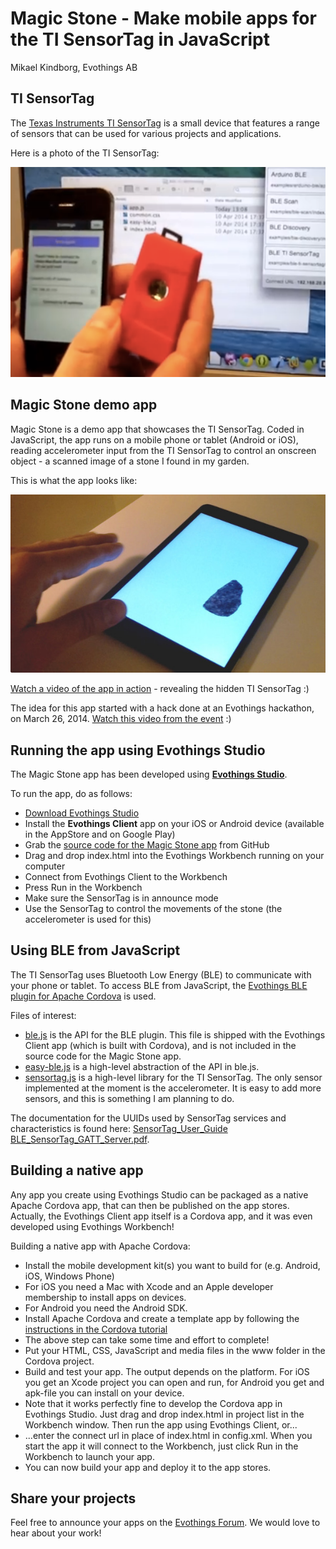 # Magic Stone - Make mobile apps for the TI SensorTag in JavaScript

Mikael Kindborg, Evothings AB

## TI SensorTag

The [Texas Instruments TI SensorTag](http://www.ti.com/ww/en/wireless_connectivity/sensortag/) is a small device that features a range of sensors that can be used for various projects and applications.

Here is a photo of the TI SensorTag:

![TI SensorTag](TISensorTag600x400.png)

## Magic Stone demo app

Magic Stone is a demo app that showcases the TI SensorTag. Coded in JavaScript, the app runs on a mobile phone or tablet (Android or iOS), reading accelerometer input from the TI SensorTag to control an onscreen object - a scanned image of a stone I found in my garden.

This is what the app looks like:

![Magic Stone screenshot](MagicStoneScreenshot600x340.jpg)

[Watch a video of the app in action](http://www.youtube.com/watch?v=Cxd0OS1FNsc) - revealing the hidden TI SensorTag :)

The idea for this app started with a hack done at an Evothings hackathon, on March 26, 2014. [Watch this video from the event](http://www.youtube.com/watch?v=lO9Ys4uOjdY) :)

## Running the app using Evothings Studio

The Magic Stone app has been developed using [**Evothings Studio**](http://evothings.com/download).

To run the app, do as follows:

* [Download Evothings Studio](http://evothings.com/download)
* Install the **Evothings Client** app on your iOS or Android device (available in the AppStore and on Google Play)
* Grab the [source code for the Magic Stone app](https://github.com/divineprog/evo-demos/tree/master/Demos2014/MagicStone) from GitHub
* Drag and drop index.html into the Evothings Workbench running on your computer
* Connect from Evothings Client to the Workbench
* Press Run in the Workbench
* Make sure the SensorTag is in announce mode
* Use the SensorTag to control the movements of the stone (the accelerometer is used for this)

## Using BLE from JavaScript

The TI SensorTag uses Bluetooth Low Energy (BLE) to communicate with your phone or tablet. To access BLE from JavaScript, the [Evothings BLE plugin for Apache Cordova](https://github.com/evothings/cordova-ble) is used.

Files of interest:

* [ble.js](https://github.com/evothings/cordova-ble/blob/master/ble.js) is the API for the BLE plugin. This file is shipped with the Evothings Client app (which is built with Cordova), and is not included in the source code for the Magic Stone app.
* [easy-ble.js](https://github.com/divineprog/evo-demos/blob/master/Demos2014/MagicStone/easy-ble.js) is a high-level abstraction of the API in ble.js.
* [sensortag.js](https://github.com/divineprog/evo-demos/blob/master/Demos2014/MagicStone/sensortag.js) is a high-level library for the TI SensorTag. The only sensor implemented at the moment is the accelerometer. It is easy to add more sensors, and this is something I am planning to do.

The documentation for the UUIDs used by SensorTag services and characteristics is found here: [SensorTag_User_Guide](http://processors.wiki.ti.com/index.php/SensorTag_User_Guide)
[BLE_SensorTag_GATT_Server.pdf](http://processors.wiki.ti.com/index.php/File:BLE_SensorTag_GATT_Server.pdf).

## Building a native app

Any app you create using Evothings Studio can be packaged as a native Apache Cordova app, that can then be published on the app stores. Actually, the Evothings Client app itself is a Cordova app, and it was even developed using Evothings Workbench!

Building a native app with Apache Cordova:

* Install the mobile development kit(s) you want to build for (e.g.
Android, iOS, Windows Phone)
* For iOS you need a Mac with Xcode and an Apple developer
 membership to install apps on devices.
* For Android you need the Android SDK.
* Install Apache Cordova and create a template app by following the
[instructions in the Cordova tutorial](http://cordova.apache.org/docs/en/3.4.0/guide_cli_index.md.html#The%20Command-Line%20Interface)
* The above step can take some time and effort to complete!
* Put your HTML, CSS, JavaScript and media files in the www folder in
the Cordova project.
* Build and test your app. The output depends on the platform. For
iOS you get an Xcode project you can open and run, for Android you get
and apk-file you can install on your device.
* Note that it works perfectly fine to develop the Cordova app in
Evothings Studio. Just drag and drop index.html in project list in the
Workbench window. Then run the app using Evothings Client, or...
* ...enter the connect url in place of index.html in config.xml. When you
start the app it will connect to the Workbench, just click Run in the Workbench to
launch your app.
* You can now build your app and deploy it to the app stores.

## Share your projects

Feel free to announce your apps on the [Evothings Forum](http://forum.evothings.com/). We would love to hear about your work!
